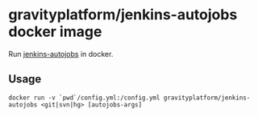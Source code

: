 # gravityplatform/jenkins-autojobs docker image

Run [jenkins-autojobs](http://jenkins-autojobs.readthedocs.org/) in docker.

## Usage

```
docker run -v `pwd`/config.yml:/config.yml gravityplatform/jenkins-autojobs <git|svn|hg> [autojobs-args]
```
